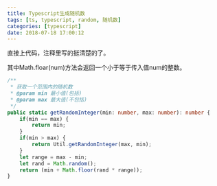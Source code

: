 ```yaml
---
title: Typescript生成随机数
tags: [ts, typescript, random, 随机数]
categories: [typescript]
date: 2018-07-18 17:00:12
---
```

直接上代码，注释里写的挺清楚的了。

其中Math.floar(num)方法会返回一个小于等于传入值num的整数。
```typescript
/**
 * 获取一个范围内的随机数
 * @param min 最小值(包括)
 * @param max 最大值(不包括)
 */
public static getRandomInteger(min: number, max: number): number {
    if(min == max) {
        return min;
    }
    if(min > max) {
        return Util.getRandomInteger(max, min);
    }
    let range = max - min;
    let rand = Math.random();
    return (min + Math.floor(rand * range));
}
```

